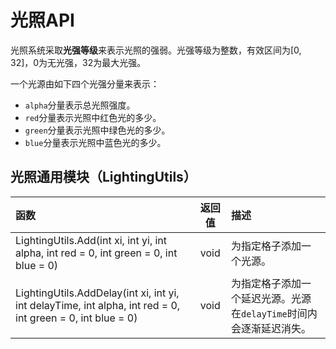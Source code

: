 # 光照API

光照系统采取**光强等级**来表示光照的强弱。光强等级为整数，有效区间为\[0, 32\]，0为无光强，32为最大光强。

一个光源由如下四个光强分量来表示：

* `alpha`分量表示总光照强度。
* `red`分量表示光照中红色光的多少。
* `green`分量表示光照中绿色光的多少。
* `blue`分量表示光照中蓝色光的多少。

## 光照通用模块（LightingUtils）

| 函数 | 返回值 | 描述 |
| :--- | :---: | :--- |
| LightingUtils.Add\(int xi, int yi, int alpha, int red = 0, int green = 0, int blue = 0\) | void | 为指定格子添加一个光源。 |
| LightingUtils.AddDelay\(int xi, int yi, int delayTime, int alpha, int red = 0, int green = 0, int blue = 0\) | void | 为指定格子添加一个延迟光源。光源在`delayTime`时间内会逐渐延迟消失。 |



